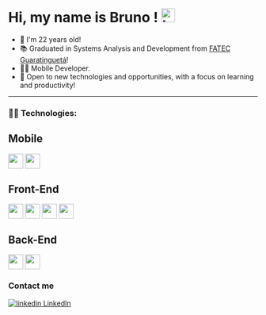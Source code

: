 # Hi, my name is Bruno ! <img src="https://user-images.githubusercontent.com/1303154/88677602-1635ba80-d120-11ea-84d8-d263ba5fc3c0.gif" width="28px" alt="hi">

* 📅 I'm 22 years old!
* 📚 Graduated in Systems Analysis and Development from [FATEC Guaratinguetá](https://www.linkedin.com/company/fatec-guaratinguet%C3%A1/)!
* 🏴‍☠️ Mobile Developer.
* 📖 Open to new technologies and opportunities, with a focus on learning and productivity!
<hr/>

### 👨‍💻 Technologies:

## Mobile
 <img align="center" height="30" weight="40" src="https://img.shields.io/badge/Flutter-02569B?style=for-the-badge&logo=flutter&logoColor=white" /> <img align="center" height="30" weight="40" src="https://img.shields.io/badge/React_Native-20232A?style=for-the-badge&logo=react&logoColor=61DAFB" />

## Front-End
 <img align="center" height="30" weight="50" src="https://img.shields.io/badge/CSS3-1572B6?style=for-the-badge&logo=css3&logoColor=white" /> <img align="center" height="30" weight="50" src="https://img.shields.io/badge/JavaScript-F7DF1E?style=for-the-badge&logo=javascript&logoColor=black" /> <img align="center" height="30" weight="40" src="https://img.shields.io/badge/HTML5-E34F26?style=for-the-badge&logo=html5&logoColor=white" /> <img align="center" height="30" weight="40" src="https://img.shields.io/badge/React-20232A?style=for-the-badge&logo=react&logoColor=61DAFB" />
## Back-End
<img align="center" height="30" weight="40" src="https://img.shields.io/badge/Java-ED8B00?style=for-the-badge&logo=java&logoColor=white" /> <img align="center" height="30" weight="40" src="https://img.shields.io/badge/Node.js-43853D?style=for-the-badge&logo=node.js&logoColor=white" />
  
### Contact me
[![linkedin](https://i.stack.imgur.com/gVE0j.png) LinkedIn](https://www.linkedin.com/in/bruno-coelho-2337741b5/)



